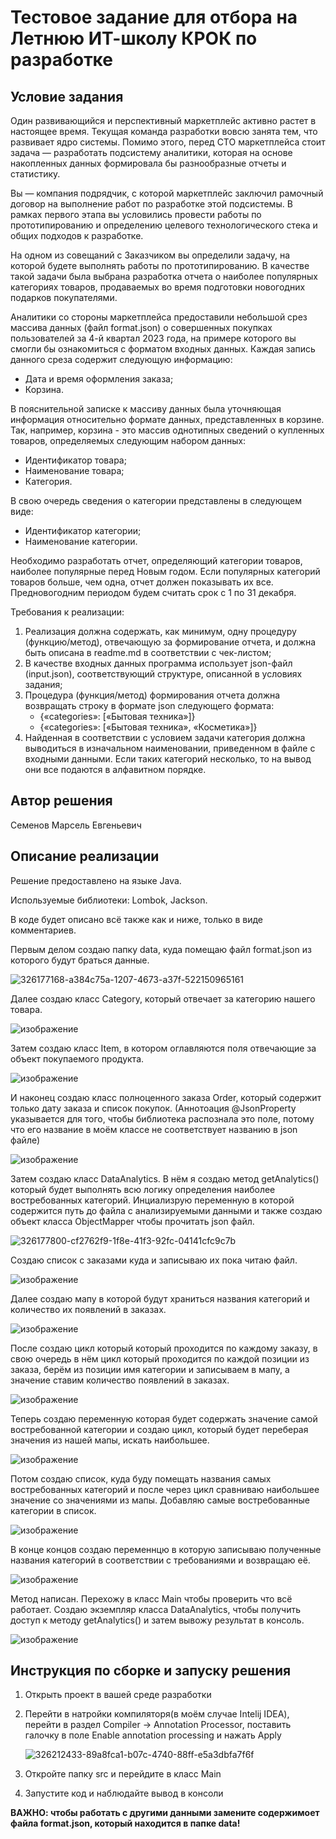 # Тестовое задание для отбора на Летнюю ИТ-школу КРОК по разработке

## Условие задания
Один развивающийся и перспективный маркетплейс активно растет в настоящее время. Текущая команда разработки вовсю занята тем, что развивает ядро системы. Помимо этого, перед CTO маркетплейса стоит задача — разработать подсистему аналитики, которая на основе накопленных данных формировала бы разнообразные отчеты и статистику.

Вы — компания подрядчик, с которой маркетплейс заключил рамочный договор на выполнение работ по разработке этой подсистемы. В рамках первого этапа вы условились провести работы по прототипированию и определению целевого технологического стека и общих подходов к разработке.

На одном из совещаний с Заказчиком вы определили задачу, на которой будете выполнять работы по прототипированию. В качестве такой задачи была выбрана разработка отчета о наиболее популярных категориях товаров, продаваемых во время подготовки новогодних подарков покупателями.

Аналитики со стороны маркетплейса предоставили небольшой срез массива данных (файл format.json) о совершенных покупках пользователей за 4-й квартал 2023 года, на примере которого вы смогли бы ознакомиться с форматом входных данных. Каждая запись данного среза содержит следующую информацию:
- Дата и время оформления заказа;
- Корзина.

В пояснительной записке к массиву данных была уточняющая информация относительно формате данных, представленных в корзине. Так, например, корзина - это массив однотипных сведений о купленных товаров, определяемых следующим набором данных:
- Идентификатор товара;
- Наименование товара;
- Категория.

В свою очередь сведения о категории представлены в следующем виде:
- Идентификатор категории;
- Наименование категории.

Необходимо разработать отчет, определяющий категории товаров, наиболее популярные перед Новым годом. Если популярных категорий товаров больше, чем одна, отчет должен показывать их все. Предновогодним периодом будем считать срок с 1 по 31 декабря.

Требования к реализации:
1. Реализация должна содержать, как минимум, одну процедуру (функцию/метод), отвечающую за формирование отчета, и должна быть описана в readme.md в соответствии с чек-листом;
2. В качестве входных данных программа использует json-файл (input.json), соответствующий структуре, описанной в условиях задания;
3. Процедура (функция/метод) формирования отчета должна возвращать строку в формате json следующего формата:
   - {«categories»: [«Бытовая техника»]}
   - {«categories»: [«Бытовая техника», «Косметика»]}
4. Найденная в соответствии с условием задачи категория должна выводиться в изначальном наименовании, приведенном в файле с входными данными. Если таких категорий несколько, то на вывод они все подаются в алфавитном порядке.

## Автор решения
Семенов Марсель Евгеньевич
## Описание реализации
Решение предоставлено на языке Java. 

Используемые библиотеки: Lombok, Jackson. 

В коде будет описано всё также как и ниже, только в виде комментариев.

Первым делом создаю папку data, куда помещаю файл format.json из которого будут браться данные.

![326177168-a384c75a-1207-4673-a37f-522150965161](https://github.com/slattchrome/school2024-test-task2/assets/112937058/6e324d07-101c-4698-943e-22c58b297fab)

Далее создаю класс Category, который отвечает за категорию нашего товара.

![изображение](https://github.com/slattchrome/school2024-test-task2/assets/112937058/5628d57e-2b3f-4ee0-87ab-862306cd47b0)

Затем создаю класс Item, в котором оглавляются поля отвечающие за объект покупаемого продукта.

![изображение](https://github.com/slattchrome/school2024-test-task2/assets/112937058/c4e45cf0-dfe8-41ca-a8b6-c325dacf35c5)

И наконец создаю класс полноценного заказа Order, который содержит только дату заказа и список покупок.
(Аннотоация @JsonProperty указывается для того, чтобы библиотека распознала это поле, потому что его название в моём классе не соответствует названию в json файле)

![изображение](https://github.com/slattchrome/school2024-test-task2/assets/112937058/3fb96aab-3719-4827-991c-a1f114a8b317)

Затем создаю класс DataAnalytics. В нём я создаю метод getAnalytics() который будет выполнять всю логику определения наиболее востребованных категорий. Инциализрую переменную в которой содержится путь до файла с анализируемыми данными и также создаю объект класса ObjectMapper чтобы прочитать json файл. 

![326177800-cf2762f9-1f8e-41f3-92fc-04141cfc9c7b](https://github.com/slattchrome/school2024-test-task2/assets/112937058/62e85ad7-5459-4c41-83af-26a5448b0db3)

Создаю список с заказами куда и записываю их пока читаю файл.

![изображение](https://github.com/slattchrome/school2024-test-task2/assets/112937058/9ef715d5-0e4b-4676-a52b-60e631c79c4e)

Далее создаю мапу в которой будут храниться названия категорий и количество их появлений в заказах.

![изображение](https://github.com/slattchrome/school2024-test-task2/assets/112937058/7bc6bbfd-4a79-43fa-af17-9f419809c553)

После создаю цикл который который проходится по каждому заказу, в свою очередь в нём цикл который проходится по каждой позиции из заказа, берём из позиции имя категории и записываем в мапу, а значение ставим количество появлений в заказах.

![изображение](https://github.com/slattchrome/school2024-test-task2/assets/112937058/3974243e-d332-44ed-8caf-319f4afe0127)

Теперь создаю переменную которая будет содержать значение самой востребованной категории и создаю цикл, который будет переберая значения из нашей мапы, искать наибольшее.  

![изображение](https://github.com/slattchrome/school2024-test-task2/assets/112937058/f168f4a6-b0c7-4b98-9317-9050f8cd90fb)

Потом создаю список, куда буду помещать названия самых востребованных категорий и после через цикл сравниваю наибольшее значение со значениями из мапы. Добавляю самые востребованные категории в список.

![изображение](https://github.com/slattchrome/school2024-test-task2/assets/112937058/056e58f2-1c60-4b66-a514-0a7b66cf94ed)

В конце концов создаю переменнцю в которую записываю полученные названия категорий в соответствии с требованиями и возвращаю её.

![изображение](https://github.com/slattchrome/school2024-test-task2/assets/112937058/991ff520-b959-4d70-aca1-026dfb216c10)

Метод написан. Перехожу в класс Main чтобы проверить что всё работает. Создаю экземпляр класса DataAnalytics, чтобы получить доступ к методу getAnalytics() и затем вывожу результат в консоль.

![изображение](https://github.com/slattchrome/school2024-test-task2/assets/112937058/8d37ec5c-dafa-4d9d-9301-3fb94d161156)


## Инструкция по сборке и запуску решения
1. Открыть проект в вашей среде разработки
2. Перейти в натройки компиляторя(в моём случае Intelij IDEA), перейти в раздел Compiler -> Annotation Processor, поставить галочку в поле Enable annotation processing и нажать Apply
   
   ![326212433-89a8fca1-b07c-4740-88ff-e5a3dbfa7f6f](https://github.com/slattchrome/school2024-test-task2/assets/112937058/376889ac-7ece-43d5-9dd0-10f1d982543a)

4. Откройте папку src и перейдите в класс Main
5. Запустите код и наблюдайте вывод в консоли
   
**ВАЖНО: чтобы работать с другими данными замените содержимоет файла format.json, который находится в папке data!**
